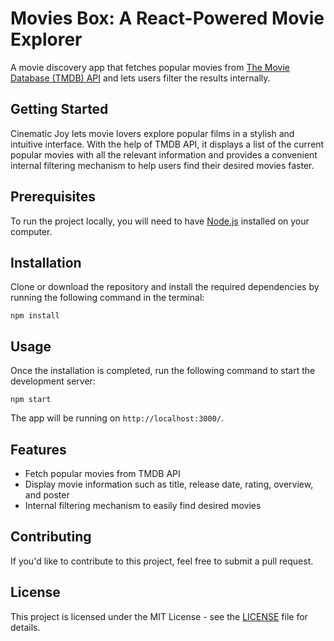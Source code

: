 Movies Box: A React-Powered Movie Explorer
=============================================

A movie discovery app that fetches popular movies from [The Movie Database (TMDB) API](https://www.themoviedb.org/documentation/api) and lets users filter the results internally.

Getting Started
---------------

Cinematic Joy lets movie lovers explore popular films in a stylish and intuitive interface. With the help of TMDB API, it displays a list of the current popular movies with all the relevant information and provides a convenient internal filtering mechanism to help users find their desired movies faster.

Prerequisites
-------------

To run the project locally, you will need to have [Node.js](https://nodejs.org/en/download/) installed on your computer.

Installation
------------

Clone or download the repository and install the required dependencies by running the following command in the terminal:

`npm install`

Usage
-----

Once the installation is completed, run the following command to start the development server:

`npm start`

The app will be running on `http://localhost:3000/`.

Features
--------

*   Fetch popular movies from TMDB API
*   Display movie information such as title, release date, rating, overview, and poster
*   Internal filtering mechanism to easily find desired movies

Contributing
------------

If you'd like to contribute to this project, feel free to submit a pull request.

License
-------

This project is licensed under the MIT License - see the [LICENSE](LICENSE) file for details.
